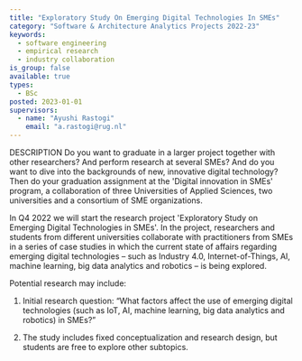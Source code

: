 ```yaml
---
title: "Exploratory Study On Emerging Digital Technologies In SMEs"
category: "Software & Architecture Analytics Projects 2022-23"
keywords:
  - software engineering
  - empirical research
  - industry collaboration
is_group: false
available: true
types:
  - BSc
posted: 2023-01-01
supervisors:
  - name: "Ayushi Rastogi"
    email: "a.rastogi@rug.nl"
---
```


DESCRIPTION
Do you want to graduate in a larger project together with other researchers? And perform research at several SMEs? And do you want to dive into the backgrounds of new, innovative digital technology? Then do your graduation assignment at the 'Digital innovation in SMEs' program, a collaboration of three Universities of Applied Sciences, two universities and a consortium of SME organizations.

In Q4 2022 we will start the research project 'Exploratory Study on Emerging Digital Technologies in SMEs'. In the project, researchers and students from different universities collaborate with practitioners from SMEs in a series of case studies in which the current state of affairs regarding emerging digital technologies – such as Industry 4.0, Internet-of-Things, AI, machine learning, big data analytics and robotics – is being explored.

Potential research may include:

1. Initial research question: “What factors affect the use of emerging digital technologies (such as IoT, AI, machine learning, big data analytics and robotics) in SMEs?”

2. The study includes fixed conceptualization and research design, but students are free to explore other subtopics.